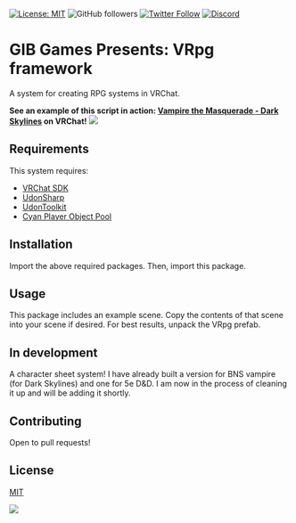 [![License: MIT](https://img.shields.io/badge/License-MIT-yellow.svg)](https://opensource.org/licenses/MIT)
![GitHub followers](https://img.shields.io/github/followers/GIBGames?style=social) [![Twitter Follow](https://img.shields.io/twitter/follow/gibgames?style=social)](https://twitter.com/GibGames) [![Discord](https://img.shields.io/discord/539176606468669440?label=discord)](https://discord.gg/jvZkahu)

# GIB Games Presents: VRpg framework
A system for creating RPG systems in VRChat.

**See an example of this script in action: [Vampire the Masquerade - Dark Skylines](https://vrchat.com/home/world/wrld_e7396f79-da8f-4e3c-af72-9a2e5aa70319) on VRChat!**
![](https://i.imgur.com/G4Pv76U.png)

## Requirements

This system requires:

* [VRChat SDK](https://docs.vrchat.com/docs/choosing-your-sdk)
* [UdonSharp](https://github.com/vrchat-community/UdonSharp)
* [UdonToolkit](https://github.com/orels1/UdonToolkit)
* [Cyan Player Object Pool](https://github.com/CyanLaser/CyanPlayerObjectPool)

## Installation

Import the above required packages. Then, import this package. 

## Usage

This package includes an example scene. Copy the contents of that scene into your scene if desired. For best results, unpack the VRpg prefab.

## In development

A character sheet system! I have already built a version for BNS vampire (for Dark Skylines) and one for 5e D&D. I am now in the process of cleaning it up and will be adding it shortly.

## Contributing
Open to pull requests! 

## License
[MIT](https://choosealicense.com/licenses/mit/)

![](https://i.imgur.com/nPeKGeO.png)
